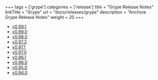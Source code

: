 +++
tags = ['grype']
categories = ['release']
title = "Grype Release Notes" 
linkTitle = "Grype"
url = "docs/releases/grype"
description = "Anchore Grype Release Notes"
weight = 20
+++

- [v0.99.1](./v0.99.1/)
- [v0.99.0](./v0.99.0/)
- [v0.98.0](./v0.98.0/)
- [v0.97.2](./v0.97.2/)
- [v0.97.1](./v0.97.1/)
- [v0.97.0](./v0.97.0/)
- [v0.96.1](./v0.96.1/)
- [v0.96.0](./v0.96.0/)
- [v0.95.0](./v0.95.0/)
- [v0.94.0](./v0.94.0/)
